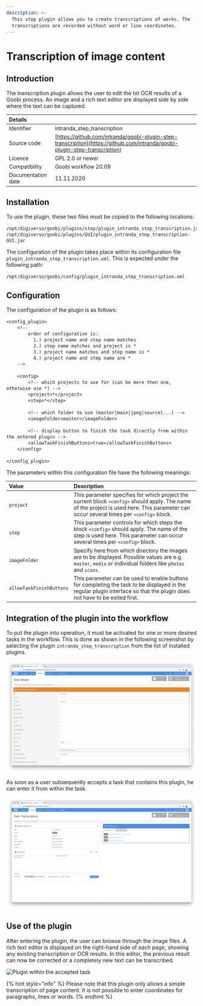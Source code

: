 ```yaml
---
description: >-
  This step plugin allows you to create transcriptions of works. The
  transcriptions are recorded without word or line coordinates.
---
```


# Transcription of image content

## Introduction

The transcription plugin allows the user to edit the txt OCR results of a Goobi process. An image and a rich text editor are displayed side by side where the text can be captured.

| Details |  |
| :--- | :--- |
| Identifier | intranda\_step\_transcription |
| Source code | [https://github.com/intranda/goobi-plugin-step-transcription](https://github.com/intranda/goobi-plugin-step-transcription) |
| Licence | GPL 2.0 or newer |
| Compatibility | Goobi workflow 20.09 |
| Documentation date | 11.11.2020 |

## Installation

To use the plugin, these two files must be copied to the following locations:

```text
/opt/digiverso/goobi/plugins/step/plugin_intranda_step_transcription.jar
/opt/digiverso/goobi/plugins/GUI/plugin_intranda_step_transcription-GUI.jar
```

The configuration of the plugin takes place within its configuration file `plugin_intranda_step_transcription.xml`. This is expected under the following path:

```text
/opt/digiverso/goobi/config/plugin_intranda_step_transcription.xml
```

## Configuration

The configuration of the plugin is as follows:

```markup
<config_plugin>
    <!--
        order of configuration is:
          1.) project name and step name matches
          2.) step name matches and project is *
          3.) project name matches and step name is *
          4.) project name and step name are *
    -->

    <config>
        <!-- which projects to use for (can be more then one, otherwise use *) -->
        <project>*</project>
        <step>*</step>

        <!-- which folder to use (master|main|jpeg|source|...) -->
        <imageFolder>master</imageFolder>

        <!-- display button to finish the task directly from within the entered plugin -->
        <allowTaskFinishButtons>true</allowTaskFinishButtons>
    </config>

</config_plugin>
```

The parameters within this configuration file have the following meanings:

| Value | Description |
| :--- | :--- |
| `project` | This parameter specifies for which project the current block `<config>` should apply. The name of the project is used here. This parameter can occur several times per `<config>` block. |
| `step` | This parameter controls for which steps the block `<config>` should apply. The name of the step is used here. This parameter can occur several times per `<config>` block. |
| `imageFolder` | Specify here from which directory the images are to be displayed. Possible values are e.g. `master`, `media` or individual folders like `photos` and `scans`. |
| `allowTaskFinishButtons` | This parameter can be used to enable buttons for completing the task to be displayed in the regular plugin interface so that the plugin does not have to be exited first. |

## Integration of the plugin into the workflow

To put the plugin into operation, it must be activated for one or more desired tasks in the workflow. This is done as shown in the following screenshot by selecting the plugin `intranda_step_transcription` from the list of installed plugins.

![Assigning the plugin to a specific task](../.gitbook/assets/intranda_step_transcription1_en.png)

As soon as a user subsequently accepts a task that contains this plugin, he can enter it from within the task.

![Plugin within the accepted task](../.gitbook/assets/intranda_step_transcription2_en.png)

## Use of the plugin

After entering the plugin, the user can browse through the image files. A rich text editor is displayed on the right-hand side of each page, showing any existing transcription or OCR results. In this editor, the previous result can now be corrected or a completely new text can be transcribed.

![Plugin within the accepted task](../.gitbook/assets/intranda_step_transcription3_en.png)

{% hint style="info" %}
Please note that this plugin only allows a simple transcription of page content. It is not possible to enter coordinates for paragraphs, lines or words.
{% endhint %}

